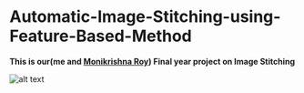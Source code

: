 # Automatic-Image-Stitching-using-Feature-Based-Method

**This is our(me and [Monikrishna Roy](https://github.com/moni-roy/)) Final year project on Image Stitching**

![alt text](https://github.com/mahbubcseju/Automatic-Image-Stitching-using-Feature-Based-Method-/tree/master/Input%20set%20(After%20enhanced)/1.jpg)
